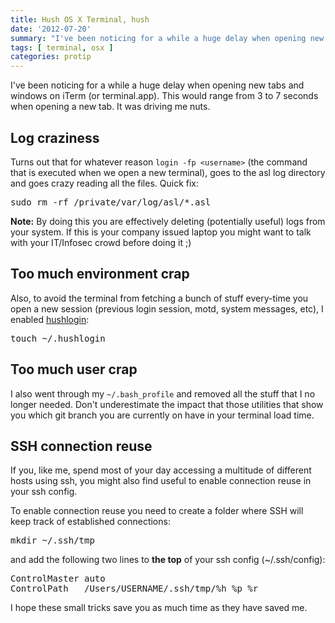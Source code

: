 ```yaml
---
title: Hush OS X Terminal, hush
date: '2012-07-20'
summary: "I've been noticing for a while a huge delay when opening new tabs on iTerm (or terminal.app). This would range from 3 to 7 seconds when opening a new tab. It was driving me nuts."
tags: [ terminal, osx ]
categories: protip
---
```


I've been noticing for a while a huge delay when opening new tabs and windows on iTerm (or terminal.app). This would range from 3 to 7 seconds when opening a new tab. It was driving me nuts.

## Log craziness

Turns out that for whatever reason `login -fp <username>` (the command that is executed when we open a new terminal), goes to the asl log directory and goes crazy reading all the files. Quick fix:

<pre>
sudo rm -rf /private/var/log/asl/*.asl
</pre>


**Note:** By doing this you are effectively deleting (potentially useful) logs from your system. If this is your company issued laptop you might want to talk with your IT/Infosec crowd before doing it ;) 

## Too much environment crap

Also, to avoid the terminal from fetching a bunch of stuff every-time you open a new session (previous login session, motd, system messages, etc), I enabled [hushlogin](http://developer.apple.com/library/mac/#documentation/Darwin/Reference/ManPages/man1/login.1.html):

<pre>
touch ~/.hushlogin
</pre>

## Too much user crap

I also went through my `~/.bash_profile` and removed all the stuff that I no longer needed. Don't underestimate the impact that those utilities that show you which git branch you are currently on have in your terminal load time.

## SSH connection reuse

If you, like me, spend most of your day accessing a multitude of different hosts using ssh, you might also find useful to enable connection reuse in your ssh config.

To enable connection reuse you need to create a folder where SSH will keep track of established connections:

<pre>
mkdir ~/.ssh/tmp
</pre>

and add the following two lines to **the top** of your ssh config (~/.ssh/config):

<pre>
ControlMaster auto
ControlPath   /Users/USERNAME/.ssh/tmp/%h_%p_%r
</pre>

I hope these small tricks save you as much time as they have saved me.




